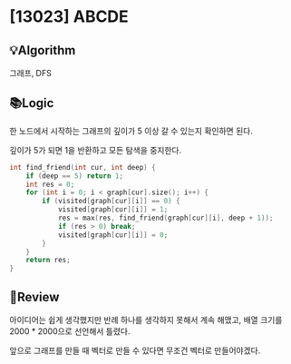 # [13023] ABCDE
## 💡Algorithm
그래프, DFS
## 📚Logic
한 노드에서 시작하는 그래프의 깊이가 5 이상 갈 수 있는지 확인하면 된다.

깊이가 5가 되면 1을 반환하고 모든 탐색을 중지한다.

```c++
int find_friend(int cur, int deep) {
    if (deep == 5) return 1;
    int res = 0;
    for (int i = 0; i < graph[cur].size(); i++) {
        if (visited[graph[cur][i]] == 0) {
            visited[graph[cur][i]] = 1;
            res = max(res, find_friend(graph[cur][i], deep + 1));
            if (res > 0) break;
            visited[graph[cur][i]] = 0;
        }
    }
    return res;
}
```
## 📝Review
아이디어는 쉽게 생각했지만 반례 하나를 생각하지 못해서 계속 해맸고, 배열 크기를 2000 * 2000으로 선언해서 틀렸다.

앞으로 그래프를 만들 때 벡터로 만들 수 있다면 무조건 벡터로 만들어야겠다.
